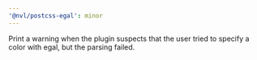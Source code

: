 ```yaml
---
'@nvl/postcss-egal': minor
---
```


Print a warning when the plugin suspects that the user tried to specify a color
with egal, but the parsing failed.
